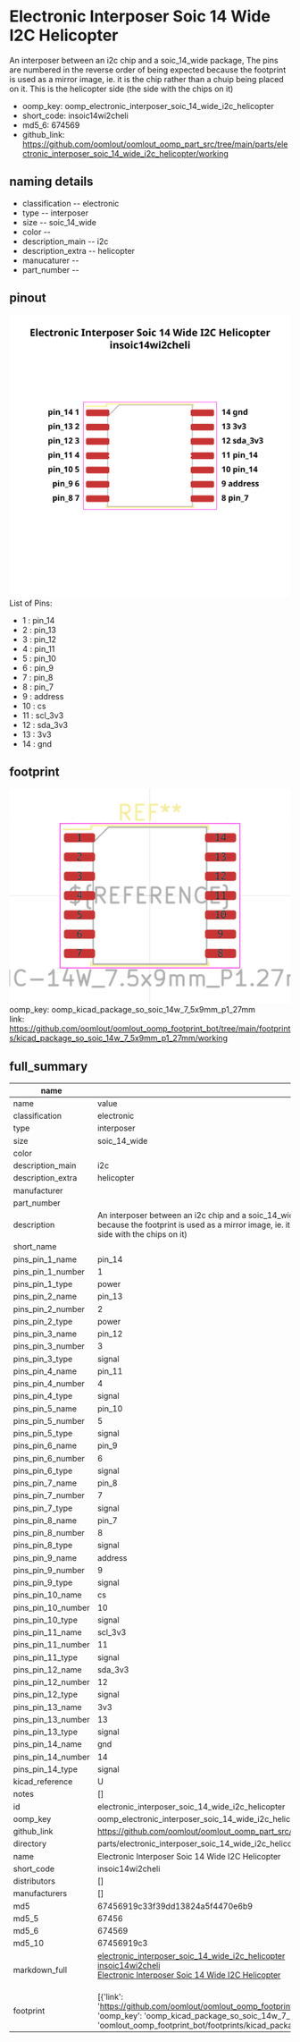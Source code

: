 # Electronic Interposer Soic 14 Wide I2C Helicopter

An interposer between an i2c chip and a soic_14_wide package, The pins are numbered in the reverse order of being expected because the footprint is used as a mirror image, ie. it is the chip rather than a chuip being placed on it. This is the helicopter side (the side with the chips on it)  
* oomp_key: oomp_electronic_interposer_soic_14_wide_i2c_helicopter 
* short_code: insoic14wi2cheli
* md5_6: 674569  
* github_link: https://github.com/oomlout/oomlout_oomp_part_src/tree/main/parts/electronic_interposer_soic_14_wide_i2c_helicopter/working  
## naming details
* classification -- electronic
* type -- interposer
* size -- soic_14_wide
* color -- 
* description_main -- i2c
* description_extra -- helicopter
* manucaturer -- 
* part_number -- 
## pinout
![](working_pinout_600.png)  
List of Pins:

* 1 : pin_14
* 2 : pin_13
* 3 : pin_12
* 4 : pin_11
* 5 : pin_10
* 6 : pin_9
* 7 : pin_8
* 8 : pin_7
* 9 : address
* 10 : cs
* 11 : scl_3v3
* 12 : sda_3v3
* 13 : 3v3
* 14 : gnd



## footprint

![](footprint/0/working/working_600.png)  
oomp_key: oomp_kicad_package_so_soic_14w_7_5x9mm_p1_27mm  
link: https://github.com/oomlout/oomlout_oomp_footprint_bot/tree/main/footprints/kicad_package_so_soic_14w_7_5x9mm_p1_27mm/working  

## full_summary
| name | value | 
| --- | --- | 
| name | value | 
| classification | electronic | 
| type | interposer | 
| size | soic_14_wide | 
| color |  | 
| description_main | i2c | 
| description_extra | helicopter | 
| manufacturer |  | 
| part_number |  | 
| description | An interposer between an i2c chip and a soic_14_wide package, The pins are numbered in the reverse order of being expected because the footprint is used as a mirror image, ie. it is the chip rather than a chuip being placed on it. This is the helicopter side (the side with the chips on it) | 
| short_name |  | 
| pins_pin_1_name | pin_14 | 
| pins_pin_1_number | 1 | 
| pins_pin_1_type | power | 
| pins_pin_2_name | pin_13 | 
| pins_pin_2_number | 2 | 
| pins_pin_2_type | power | 
| pins_pin_3_name | pin_12 | 
| pins_pin_3_number | 3 | 
| pins_pin_3_type | signal | 
| pins_pin_4_name | pin_11 | 
| pins_pin_4_number | 4 | 
| pins_pin_4_type | signal | 
| pins_pin_5_name | pin_10 | 
| pins_pin_5_number | 5 | 
| pins_pin_5_type | signal | 
| pins_pin_6_name | pin_9 | 
| pins_pin_6_number | 6 | 
| pins_pin_6_type | signal | 
| pins_pin_7_name | pin_8 | 
| pins_pin_7_number | 7 | 
| pins_pin_7_type | signal | 
| pins_pin_8_name | pin_7 | 
| pins_pin_8_number | 8 | 
| pins_pin_8_type | signal | 
| pins_pin_9_name | address | 
| pins_pin_9_number | 9 | 
| pins_pin_9_type | signal | 
| pins_pin_10_name | cs | 
| pins_pin_10_number | 10 | 
| pins_pin_10_type | signal | 
| pins_pin_11_name | scl_3v3 | 
| pins_pin_11_number | 11 | 
| pins_pin_11_type | signal | 
| pins_pin_12_name | sda_3v3 | 
| pins_pin_12_number | 12 | 
| pins_pin_12_type | signal | 
| pins_pin_13_name | 3v3 | 
| pins_pin_13_number | 13 | 
| pins_pin_13_type | signal | 
| pins_pin_14_name | gnd | 
| pins_pin_14_number | 14 | 
| pins_pin_14_type | signal | 
| kicad_reference | U | 
| notes | [] | 
| id | electronic_interposer_soic_14_wide_i2c_helicopter | 
| oomp_key | oomp_electronic_interposer_soic_14_wide_i2c_helicopter | 
| github_link | https://github.com/oomlout/oomlout_oomp_part_src/tree/main/parts/electronic_interposer_soic_14_wide_i2c_helicopter/working | 
| directory | parts/electronic_interposer_soic_14_wide_i2c_helicopter | 
| name | Electronic Interposer Soic 14 Wide I2C Helicopter | 
| short_code | insoic14wi2cheli | 
| distributors | [] | 
| manufacturers | [] | 
| md5 | 67456919c33f39dd13824a5f4470e6b9 | 
| md5_5 | 67456 | 
| md5_6 | 674569 | 
| md5_10 | 67456919c3 | 
| markdown_full | [electronic_interposer_soic_14_wide_i2c_helicopter](https://github.com/oomlout/oomlout_oomp_part_src/tree/main/parts/electronic_interposer_soic_14_wide_i2c_helicopter/working)<br>[insoic14wi2cheli](https://github.com/oomlout/oomlout_oomp_part_src/tree/main/parts/electronic_interposer_soic_14_wide_i2c_helicopter/working)<br>[Electronic Interposer Soic 14 Wide I2C Helicopter](https://github.com/oomlout/oomlout_oomp_part_src/tree/main/parts/electronic_interposer_soic_14_wide_i2c_helicopter/working)<br><br> | 
| footprint | [{'link': 'https://github.com/oomlout/oomlout_oomp_footprint_bot/tree/main/foootprntss/kicad_package_so_soic_14w_7_5x9mm_p1_27mm', 'oomp_key': 'oomp_kicad_package_so_soic_14w_7_5x9mm_p1_27mm', 'directory': 'oomlout_oomp_footprint_bot/footprints/kicad_package_so_soic_14w_7_5x9mm_p1_27mm//working/working.kicad_mod'}] | 
